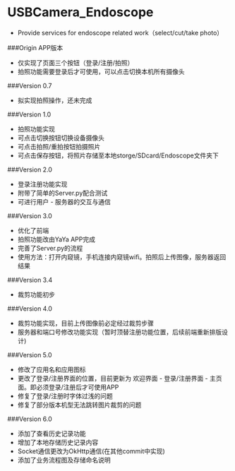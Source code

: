 # USBCamera_Endoscope
- Provide services for endoscope related work（select/cut/take photo）

###Origin APP版本
- 仅实现了页面三个按钮（登录/注册/拍照）
- 拍照功能需要登录后才可使用，可以点击切换本机所有摄像头

###Version 0.7
- 拟实现拍照操作，还未完成

###Version 1.0
- 拍照功能实现
- 可点击切换按钮切换设备摄像头
- 可点击拍照/重拍按钮拍摄照片
- 可点击保存按钮，将照片存储至本地storge/SDcard/Endoscope文件夹下
 
###Version 2.0
- 登录注册功能实现
- 附带了简单的Server.py配合测试
- 可进行用户 - 服务器的交互与通信

###Version 3.0
- 优化了前端
- 拍照功能改由YaYa APP完成
- 完善了Server.py的流程
- 使用方法：打开内窥镜，手机连接内窥镜wifi。拍照后上传图像，服务器返回结果

###Version 3.4
- 裁剪功能初步

###Version 4.0
- 裁剪功能实现，目前上传图像前必定经过裁剪步骤
- 服务器和端口号修改功能实现（暂时顶替注册功能位置，后续前端重新排版设计)

###Version 5.0
- 修改了应用名和应用图标
- 更改了登录/注册界面的位置，目前更新为  欢迎界面 - 登录/注册界面 - 主页面。即必须登录/注册后才可使用APP
- 修复了登录/注册时字体过浅的问题
- 修复了部分版本机型无法跳转图片裁剪的问题

###Version 6.0
- 添加了查看历史记录功能
- 增加了本地存储历史记录内容
- Socket通信更改为OkHttp通信(在其他commit中实现)
- 添加了业务流程图及存储命名说明